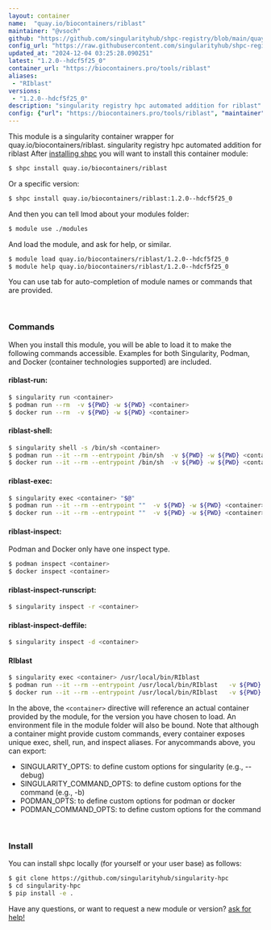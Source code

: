 ```yaml
---
layout: container
name:  "quay.io/biocontainers/riblast"
maintainer: "@vsoch"
github: "https://github.com/singularityhub/shpc-registry/blob/main/quay.io/biocontainers/riblast/container.yaml"
config_url: "https://raw.githubusercontent.com/singularityhub/shpc-registry/main/quay.io/biocontainers/riblast/container.yaml"
updated_at: "2024-12-04 03:25:28.090251"
latest: "1.2.0--hdcf5f25_0"
container_url: "https://biocontainers.pro/tools/riblast"
aliases:
 - "RIblast"
versions:
 - "1.2.0--hdcf5f25_0"
description: "singularity registry hpc automated addition for riblast"
config: {"url": "https://biocontainers.pro/tools/riblast", "maintainer": "@vsoch", "description": "singularity registry hpc automated addition for riblast", "latest": {"1.2.0--hdcf5f25_0": "sha256:a67330e55d7994ca25e3f4cca1749d41fbf064c2d6778fa6c32213022fd365d9"}, "tags": {"1.2.0--hdcf5f25_0": "sha256:a67330e55d7994ca25e3f4cca1749d41fbf064c2d6778fa6c32213022fd365d9"}, "docker": "quay.io/biocontainers/riblast", "aliases": {"RIblast": "/usr/local/bin/RIblast"}}
---
```


This module is a singularity container wrapper for quay.io/biocontainers/riblast.
singularity registry hpc automated addition for riblast
After [installing shpc](#install) you will want to install this container module:


```bash
$ shpc install quay.io/biocontainers/riblast
```

Or a specific version:

```bash
$ shpc install quay.io/biocontainers/riblast:1.2.0--hdcf5f25_0
```

And then you can tell lmod about your modules folder:

```bash
$ module use ./modules
```

And load the module, and ask for help, or similar.

```bash
$ module load quay.io/biocontainers/riblast/1.2.0--hdcf5f25_0
$ module help quay.io/biocontainers/riblast/1.2.0--hdcf5f25_0
```

You can use tab for auto-completion of module names or commands that are provided.

<br>

### Commands

When you install this module, you will be able to load it to make the following commands accessible.
Examples for both Singularity, Podman, and Docker (container technologies supported) are included.

#### riblast-run:

```bash
$ singularity run <container>
$ podman run --rm  -v ${PWD} -w ${PWD} <container>
$ docker run --rm  -v ${PWD} -w ${PWD} <container>
```

#### riblast-shell:

```bash
$ singularity shell -s /bin/sh <container>
$ podman run --it --rm --entrypoint /bin/sh  -v ${PWD} -w ${PWD} <container>
$ docker run --it --rm --entrypoint /bin/sh  -v ${PWD} -w ${PWD} <container>
```

#### riblast-exec:

```bash
$ singularity exec <container> "$@"
$ podman run --it --rm --entrypoint ""  -v ${PWD} -w ${PWD} <container> "$@"
$ docker run --it --rm --entrypoint ""  -v ${PWD} -w ${PWD} <container> "$@"
```

#### riblast-inspect:

Podman and Docker only have one inspect type.

```bash
$ podman inspect <container>
$ docker inspect <container>
```

#### riblast-inspect-runscript:

```bash
$ singularity inspect -r <container>
```

#### riblast-inspect-deffile:

```bash
$ singularity inspect -d <container>
```


#### RIblast

```bash
$ singularity exec <container> /usr/local/bin/RIblast
$ podman run --it --rm --entrypoint /usr/local/bin/RIblast   -v ${PWD} -w ${PWD} <container> -c " $@"
$ docker run --it --rm --entrypoint /usr/local/bin/RIblast   -v ${PWD} -w ${PWD} <container> -c " $@"
```



In the above, the `<container>` directive will reference an actual container provided
by the module, for the version you have chosen to load. An environment file in the
module folder will also be bound. Note that although a container
might provide custom commands, every container exposes unique exec, shell, run, and
inspect aliases. For anycommands above, you can export:

 - SINGULARITY_OPTS: to define custom options for singularity (e.g., --debug)
 - SINGULARITY_COMMAND_OPTS: to define custom options for the command (e.g., -b)
 - PODMAN_OPTS: to define custom options for podman or docker
 - PODMAN_COMMAND_OPTS: to define custom options for the command

<br>

### Install

You can install shpc locally (for yourself or your user base) as follows:

```bash
$ git clone https://github.com/singularityhub/singularity-hpc
$ cd singularity-hpc
$ pip install -e .
```

Have any questions, or want to request a new module or version? [ask for help!](https://github.com/singularityhub/singularity-hpc/issues)